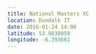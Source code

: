 ```yaml
---
title: National Masters XC
location: Dundalk IT
date: 2016-01-24 14:00
latitude: 53.9838059
longitude: -6.393661
---
```

